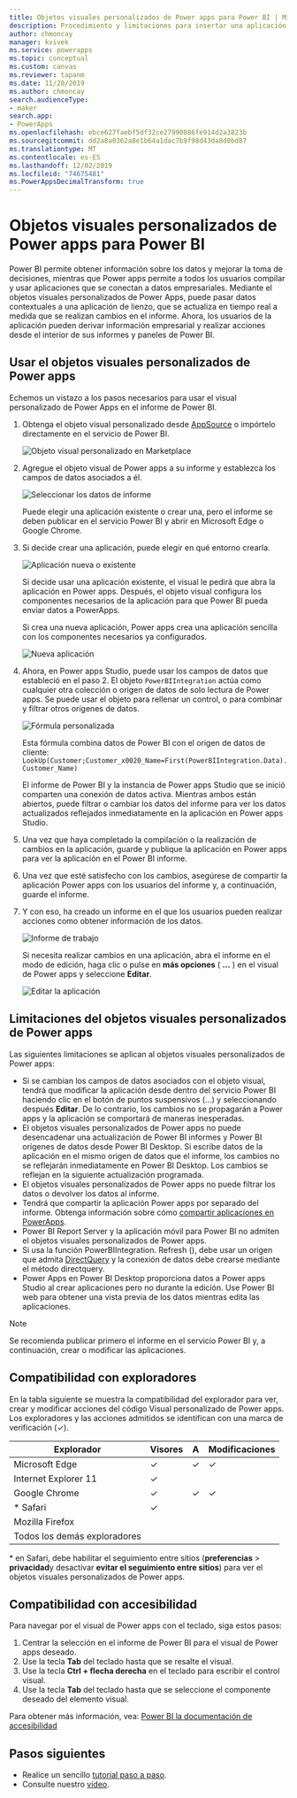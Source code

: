 ```yaml
---
title: Objetos visuales personalizados de Power apps para Power BI | Microsoft Docs
description: Procedimiento y limitaciones para insertar una aplicación de lienzo en la que se usa el mismo origen de datos y se puede filtrar al igual que otros elementos de informe en Power BI
author: chmoncay
manager: kvivek
ms.service: powerapps
ms.topic: conceptual
ms.custom: canvas
ms.reviewer: tapanm
ms.date: 11/20/2019
ms.author: chmoncay
search.audienceType:
- maker
search.app:
- PowerApps
ms.openlocfilehash: ebce627faebf5df32ce27990086fe914d2a3823b
ms.sourcegitcommit: dd2a8a0362a8e1b64a1dac7b9f98d43da8d0bd87
ms.translationtype: MT
ms.contentlocale: es-ES
ms.lasthandoff: 12/02/2019
ms.locfileid: "74675481"
ms.PowerAppsDecimalTransform: true
---
```

# <a name="power-apps-custom-visual-for-power-bi"></a>Objetos visuales personalizados de Power apps para Power BI

Power BI permite obtener información sobre los datos y mejorar la toma de decisiones, mientras que Power apps permite a todos los usuarios compilar y usar aplicaciones que se conectan a datos empresariales. Mediante el objetos visuales personalizados de Power Apps, puede pasar datos contextuales a una aplicación de lienzo, que se actualiza en tiempo real a medida que se realizan cambios en el informe. Ahora, los usuarios de la aplicación pueden derivar información empresarial y realizar acciones desde el interior de sus informes y paneles de Power BI.

## <a name="using-the-power-apps-custom-visual"></a>Usar el objetos visuales personalizados de Power apps

Echemos un vistazo a los pasos necesarios para usar el visual personalizado de Power Apps en el informe de Power BI.

1. Obtenga el objeto visual personalizado desde [AppSource](https://appsource.microsoft.com/product/power-bi-visuals/WA104381378?tab=Overview) o impórtelo directamente en el servicio de Power BI.

    ![Objeto visual personalizado en Marketplace](./media/powerapps-custom-visual/powerapps-store.png) 

2. Agregue el objeto visual de Power apps a su informe y establezca los campos de datos asociados a él.

    ![Seleccionar los datos de informe](./media/powerapps-custom-visual/add-visual-set-data.png)

    Puede elegir una aplicación existente o crear una, pero el informe se deben publicar en el servicio Power BI y abrir en Microsoft Edge o Google Chrome.

3.  Si decide crear una aplicación, puede elegir en qué entorno crearla.

    ![Aplicación nueva o existente](./media/powerapps-custom-visual/create-new-or-choose-app.png)

    Si decide usar una aplicación existente, el visual le pedirá que abra la aplicación en Power apps. Después, el objeto visual configura los componentes necesarios de la aplicación para que Power BI pueda enviar datos a PowerApps.

    Si crea una nueva aplicación, Power apps crea una aplicación sencilla con los componentes necesarios ya configurados.

    ![Nueva aplicación](./media/powerapps-custom-visual/new-app.png)

4. Ahora, en Power apps Studio, puede usar los campos de datos que estableció en el paso 2. El objeto `PowerBIIntegration` actúa como cualquier otra colección o origen de datos de solo lectura de Power apps. Se puede usar el objeto para rellenar un control, o para combinar y filtrar otros orígenes de datos.

    ![Fórmula personalizada](./media/powerapps-custom-visual/custom-formula.png)

    Esta fórmula combina datos de Power BI con el origen de datos de cliente: `LookUp(Customer;Customer_x0020_Name=First(PowerBIIntegration.Data).Customer_Name)`

   El informe de Power BI y la instancia de Power apps Studio que se inició comparten una conexión de datos activa. Mientras ambos están abiertos, puede filtrar o cambiar los datos del informe para ver los datos actualizados reflejados inmediatamente en la aplicación en Power apps Studio.

5. Una vez que haya completado la compilación o la realización de cambios en la aplicación, guarde y publique la aplicación en Power apps para ver la aplicación en el Power BI informe.

6. Una vez que esté satisfecho con los cambios, asegúrese de compartir la aplicación Power apps con los usuarios del informe y, a continuación, guarde el informe.

7. Y con eso, ha creado un informe en el que los usuarios pueden realizar acciones como obtener información de los datos.

    ![Informe de trabajo](./media/powerapps-custom-visual/working-report.gif)

    Si necesita realizar cambios en una aplicación, abra el informe en el modo de edición, haga clic o pulse en **más opciones** ( **...** ) en el visual de Power apps y seleccione **Editar**.

    ![Editar la aplicación](./media/powerapps-custom-visual/edit-app.png)

## <a name="limitations-of-the-power-apps-custom-visual"></a>Limitaciones del objetos visuales personalizados de Power apps

Las siguientes limitaciones se aplican al objetos visuales personalizados de Power apps:

- Si se cambian los campos de datos asociados con el objeto visual, tendrá que modificar la aplicación desde dentro del servicio Power BI haciendo clic en el botón de puntos suspensivos (...) y seleccionando después **Editar**. De lo contrario, los cambios no se propagarán a Power apps y la aplicación se comportará de maneras inesperadas.
- El objetos visuales personalizados de Power apps no puede desencadenar una actualización de Power BI informes y Power BI orígenes de datos desde Power BI Desktop. Si escribe datos de la aplicación en el mismo origen de datos que el informe, los cambios no se reflejarán inmediatamente en Power BI Desktop. Los cambios se reflejan en la siguiente actualización programada.
- El objetos visuales personalizados de Power apps no puede filtrar los datos o devolver los datos al informe.
- Tendrá que compartir la aplicación Power apps por separado del informe. Obtenga información sobre cómo [compartir aplicaciones en PowerApps](share-app.md).
- Power BI Report Server y la aplicación móvil para Power BI no admiten el objetos visuales personalizados de Power apps.
- Si usa la función PowerBIIntegration. Refresh (), debe usar un origen que admita [DirectQuery](https://docs.microsoft.com/power-bi/desktop-directquery-data-sources) y la conexión de datos debe crearse mediante el método directquery.
- Power Apps en Power BI Desktop proporciona datos a Power apps Studio al crear aplicaciones pero no durante la edición. Use Power BI web para obtener una vista previa de los datos mientras edita las aplicaciones.

> [!NOTE]
> Se recomienda publicar primero el informe en el servicio Power BI y, a continuación, crear o modificar las aplicaciones.

## <a name="browser-support"></a>Compatibilidad con exploradores

En la tabla siguiente se muestra la compatibilidad del explorador para ver, crear y modificar acciones del código Visual personalizado de Power apps. Los exploradores y las acciones admitidos se identifican con una marca de verificación (&check;).

|Explorador|Visores|A|Modificaciones
|-|-|-|-
|Microsoft Edge|&check;|&check;|&check;
|Internet Explorer 11|&check;
|Google Chrome|&check;|&check;|&check;
|\* Safari|&check;
|Mozilla Firefox
|Todos los demás exploradores

\* en Safari, debe habilitar el seguimiento entre sitios (**preferencias** > **privacidad**y desactivar **evitar el seguimiento entre sitios**) para ver el objetos visuales personalizados de Power apps.

## <a name="accessibility-support"></a>Compatibilidad con accesibilidad

Para navegar por el visual de Power apps con el teclado, siga estos pasos:

1. Centrar la selección en el informe de Power BI para el visual de Power apps deseado.
2. Use la tecla **Tab** del teclado hasta que se resalte el visual.
3. Use la tecla **Ctrl + flecha derecha** en el teclado para escribir el control visual.
3. Use la tecla **Tab** del teclado hasta que se seleccione el componente deseado del elemento visual.

Para obtener más información, vea: [Power BI la documentación de accesibilidad]( https://docs.microsoft.com/power-bi/desktop-accessibility)


## <a name="next-steps"></a>Pasos siguientes

* Realice un sencillo [tutorial paso a paso](embed-powerapps-powerbi.md).
* Consulte nuestro [vídeo](https://aka.ms/powerappscustomvisualvideo).
